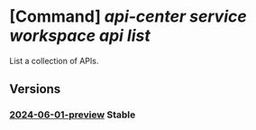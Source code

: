 # [Command] _api-center service workspace api list_

List a collection of APIs.

## Versions

### [2024-06-01-preview](/Resources/mgmt-plane/L3N1YnNjcmlwdGlvbnMve30vcmVzb3VyY2Vncm91cHMve30vcHJvdmlkZXJzL21pY3Jvc29mdC5hcGljZW50ZXIvc2VydmljZXMve30vd29ya3NwYWNlcy97fS9hcGlz/2024-06-01-preview.xml) **Stable**

<!-- mgmt-plane /subscriptions/{}/resourcegroups/{}/providers/microsoft.apicenter/services/{}/workspaces/{}/apis 2024-06-01-preview -->
